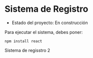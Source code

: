 <h1> Sistema de Registro </h1>

- Estado del proyecto: En construcción

Para ejecutar el sistema, debes poner:

```npm install react```

Sistema de regisstro 2
